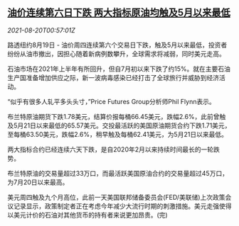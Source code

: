 <!--1629421262000-->
[油价连续第六日下跌 两大指标原油均触及5月以来最低](https://cn.reuters.com/article/global-oil-0819-thur-idCNKBS2FL01Q)
------

<div><i>2021-08-20T00:57:01Z</i></div><p>路透纽约8月19日 - 油价周四连续第六个交易日下跌，触及5月以来最低，投资者纷纷从油市撤出，因担心随着新病例数攀升，全球需求将减弱，同时美元走高。</p><p>石油市场在2021年上半年有所回升，但自7月初以来下跌了约15%。就在主要石油生产国准备增加供应之际，新一波病毒感染已经打击了全球旅行并威胁到经济活动。</p><p>“似乎有很多人轧平多头头寸，”Price Futures Group分析师Phil Flynn表示。</p><p>布兰特原油期货下跌1.78美元，结算价报每桶66.45美元，跌幅2.6%，此前曾触及5月21日以来最低的65.57美元。交投最活跃的美国原油期货合约下跌1.71美元，至每桶63.50美元，跌幅2.6%，稍早触及每桶62.41美元，为5月21日以来最低。</p><p>两大指标合约已经连续六天下跌，是自2020年2月以来持续时间最长的一轮跌势。</p><p>布兰特原油的交易量超过33万口，而最活跃美国原油合约的交易量超过45万口，为7月20日以来最高。</p><p>美元周四触及九个月高位，此前一天美国联邦储备委员会(FED/美联储)上次政策会议记录显示，政策制定者正在考虑今年减少大流行时期的刺激措施。美元走强使得以美元计价的石油对其他货币的持有者来说更加昂贵。(完)</p>
